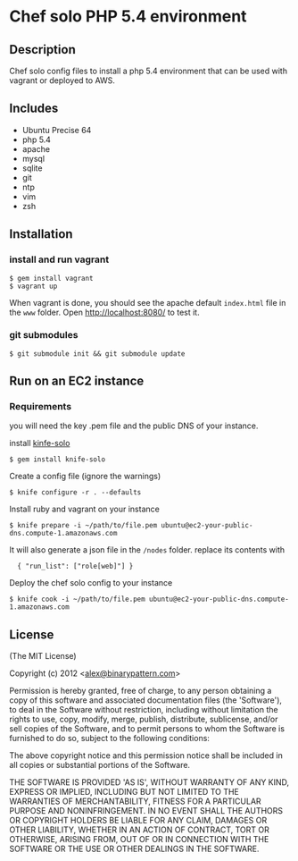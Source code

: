 # Chef solo PHP 5.4 environment

## Description

Chef solo config files to install a php 5.4 environment that can be used with vagrant or deployed to AWS.

## Includes

* Ubuntu Precise 64
* php 5.4
* apache
* mysql
* sqlite
* git
* ntp
* vim
* zsh

## Installation

### install and run vagrant

    $ gem install vagrant
    $ vagrant up

When vagrant is done, you should see the apache default ```index.html``` file in the ```www``` folder. Open [http://localhost:8080/](http://localhost:8080/) to test it.

### git submodules
    
    $ git submodule init && git submodule update

## Run on an EC2 instance

### Requirements

you will need the key .pem file and the public DNS of your instance.

install [kinfe-solo](https://github.com/matschaffer/knife-solo)

    $ gem install knife-solo

Create a config file (ignore the warnings)

    $ knife configure -r . --defaults

Install ruby and vagrant on your instance

    $ knife prepare -i ~/path/to/file.pem ubuntu@ec2-your-public-dns.compute-1.amazonaws.com

It will also generate a json file in the ```/nodes``` folder. replace its contents with

```
  { "run_list": ["role[web]"] }
```

Deploy the chef solo config to your instance

    $ knife cook -i ~/path/to/file.pem ubuntu@ec2-your-public-dns.compute-1.amazonaws.com

## License 

(The MIT License)

Copyright (c) 2012 &lt;alex@binarypattern.com&gt;

Permission is hereby granted, free of charge, to any person obtaining
a copy of this software and associated documentation files (the
'Software'), to deal in the Software without restriction, including
without limitation the rights to use, copy, modify, merge, publish,
distribute, sublicense, and/or sell copies of the Software, and to
permit persons to whom the Software is furnished to do so, subject to
the following conditions:

The above copyright notice and this permission notice shall be
included in all copies or substantial portions of the Software.

THE SOFTWARE IS PROVIDED 'AS IS', WITHOUT WARRANTY OF ANY KIND,
EXPRESS OR IMPLIED, INCLUDING BUT NOT LIMITED TO THE WARRANTIES OF
MERCHANTABILITY, FITNESS FOR A PARTICULAR PURPOSE AND NONINFRINGEMENT.
IN NO EVENT SHALL THE AUTHORS OR COPYRIGHT HOLDERS BE LIABLE FOR ANY
CLAIM, DAMAGES OR OTHER LIABILITY, WHETHER IN AN ACTION OF CONTRACT,
TORT OR OTHERWISE, ARISING FROM, OUT OF OR IN CONNECTION WITH THE
SOFTWARE OR THE USE OR OTHER DEALINGS IN THE SOFTWARE.
